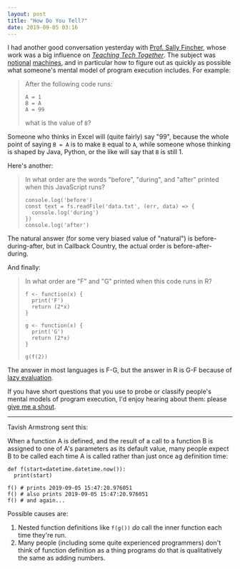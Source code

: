 ```yaml
---
layout: post
title: "How Do You Tell?"
date: 2019-09-05 03:16
---
```


I had another good conversation yesterday with [Prof. Sally Fincher](https://www.cs.kent.ac.uk/people/staff/saf/),
whose work was a big influence on [*Teaching Tech Together*](http://teachtogether.tech).
The subject was
[notional]({{site.github.url}}/2018/04/12/notional-machine-for-python.html)
[machines]({{site.github.url}}/2019/07/15/notional-machine-for-r.html),
and in particular how to figure out as quickly as possible what someone's mental model of program execution includes.
For example:

> After the following code runs:
>
> ```
> A = 1
> B = A
> A = 99
> ```
>
> what is the value of `B`?

Someone who thinks in Excel will (quite fairly) say "99",
because the whole point of saying `B = A` is to make `B` equal to `A`,
while someone whose thinking is shaped by Java, Python, or the like will say that `B` is still 1.

Here's another:

> In what order are the words "before", "during", and "after" printed when this JavaScript runs?
>
> ```
> console.log('before')
> const text = fs.readFile('data.txt', (err, data) => {
>   console.log('during')
> })
> console.log('after')
> ```

The natural answer (for some very biased value of "natural") is before-during-after,
but in Callback Country,
the actual order is before-after-during.

And finally:

> In what order are "F" and "G" printed when this code runs in R?
>
> ```
> f <- function(x) {
>   print('F')
>   return (2*x)
> }
>
> g <- function(x) {
>   print('G')
>   return (2*x)
> }
>
> g(f(2))
> ```

The answer in most languages is F-G,
but the answer in R is G-F because of [lazy evaluation](https://gvwilson.github.io/tidynomicon/nse.html).

If you have short questions that you use to probe or classify people's mental models of program execution,
I'd enjoy hearing about them:
please [give me a shout](mailto:gvwilson@third-bit.com).

---

Tavish Armstrong sent this:

When a function A is defined,
and the result of a call to a function B is assigned to one of A's parameters as its default value,
many people expect B to be called each time A is called
rather than just once ag definition time:

```
def f(start=datetime.datetime.now()):
  print(start)

f() # prints 2019-09-05 15:47:20.976051
f() # also prints 2019-09-05 15:47:20.976051
f() # and again...
```

Possible causes are:

1.  Nested function definitions like `f(g())` *do* call the inner function each time they're run.
2.  Many people (including some quite experienced programmers)
    don't think of function definition as a thing programs do
    that is qualitatively the same as adding numbers.
